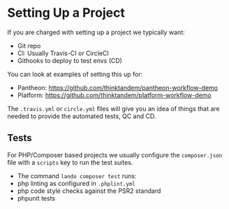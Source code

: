 Setting Up a Project
====================

If you are charged with setting up a project we typically want:

* Git repo
* CI: Usually Travis-CI or CircleCI
* Githooks to deploy to test envs (CD)

You can look at examples of setting this up for:

* Pantheon: <https://github.com/thinktandem/pantheon-workflow-demo>
* Platform: <https://github.com/thinktandem/platform-workflow-demo>

The `.travis.yml` or `circle.yml` files will give you an idea of things that are
needed to provide the automated tests, QC and CD.

Tests
-----

For PHP/Composer based projects we usually configure the `composer.json` file
with a `scripts` key to run the test suites.

*   The command `lando composer test` runs:
*   php linting as configured in `.phplint.yml`
*   php code style checks against the PSR2 standard
*   phpunit tests
